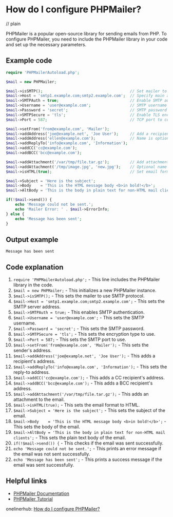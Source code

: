 # How do I configure PHPMailer?
// plain

PHPMailer is a popular open-source library for sending emails from PHP. To configure PHPMailer, you need to include the PHPMailer library in your code and set up the necessary parameters.

## Example code

```php
require 'PHPMailerAutoload.php';

$mail = new PHPMailer;

$mail->isSMTP();                                      // Set mailer to use SMTP
$mail->Host = 'smtp1.example.com;smtp2.example.com';  // Specify main and backup SMTP servers
$mail->SMTPAuth = true;                               // Enable SMTP authentication
$mail->Username = 'user@example.com';                 // SMTP username
$mail->Password = 'secret';                           // SMTP password
$mail->SMTPSecure = 'tls';                            // Enable TLS encryption, `ssl` also accepted
$mail->Port = 587;                                    // TCP port to connect to

$mail->setFrom('from@example.com', 'Mailer');
$mail->addAddress('joe@example.net', 'Joe User');     // Add a recipient
$mail->addAddress('ellen@example.com');               // Name is optional
$mail->addReplyTo('info@example.com', 'Information');
$mail->addCC('cc@example.com');
$mail->addBCC('bcc@example.com');

$mail->addAttachment('/var/tmp/file.tar.gz');         // Add attachments
$mail->addAttachment('/tmp/image.jpg', 'new.jpg');    // Optional name
$mail->isHTML(true);                                  // Set email format to HTML

$mail->Subject = 'Here is the subject';
$mail->Body    = 'This is the HTML message body <b>in bold!</b>';
$mail->AltBody = 'This is the body in plain text for non-HTML mail clients';

if(!$mail->send()) {
    echo 'Message could not be sent.';
    echo 'Mailer Error: ' . $mail->ErrorInfo;
} else {
    echo 'Message has been sent';
}
```

## Output example
 `Message has been sent`

## Code explanation


1. `require 'PHPMailerAutoload.php';` - This line includes the PHPMailer library in the code.
2. `$mail = new PHPMailer;` - This initializes a new PHPMailer instance.
3. `$mail->isSMTP();` - This sets the mailer to use SMTP protocol.
4. `$mail->Host = 'smtp1.example.com;smtp2.example.com';` - This sets the SMTP server address.
5. `$mail->SMTPAuth = true;` - This enables SMTP authentication.
6. `$mail->Username = 'user@example.com';` - This sets the SMTP username.
7. `$mail->Password = 'secret';` - This sets the SMTP password.
8. `$mail->SMTPSecure = 'tls';` - This sets the encryption type to use.
9. `$mail->Port = 587;` - This sets the SMTP port to use.
10. `$mail->setFrom('from@example.com', 'Mailer');` - This sets the sender's address.
11. `$mail->addAddress('joe@example.net', 'Joe User');` - This adds a recipient's address.
12. `$mail->addReplyTo('info@example.com', 'Information');` - This sets the reply-to address.
13. `$mail->addCC('cc@example.com');` - This adds a CC recipient's address.
14. `$mail->addBCC('bcc@example.com');` - This adds a BCC recipient's address.
15. `$mail->addAttachment('/var/tmp/file.tar.gz');` - This adds an attachment to the email.
16. `$mail->isHTML(true);` - This sets the email format to HTML.
17. `$mail->Subject = 'Here is the subject';` - This sets the subject of the email.
18. `$mail->Body    = 'This is the HTML message body <b>in bold!</b>';` - This sets the body of the email.
19. `$mail->AltBody = 'This is the body in plain text for non-HTML mail clients';` - This sets the plain text body of the email.
20. `if(!$mail->send()) {` - This checks if the email was sent successfully.
21. `echo 'Message could not be sent.';` - This prints an error message if the email was not sent successfully.
22. `echo 'Message has been sent';` - This prints a success message if the email was sent successfully.

## Helpful links

- [PHPMailer Documentation](https://github.com/PHPMailer/PHPMailer)
- [PHPMailer Tutorial](https://www.smashingmagazine.com/2018/07/phpmailer-php-email-sending-library/)

onelinerhub: [How do I configure PHPMailer?](https://onelinerhub.com/phpmailer/how-do-i-configure-phpmailer)